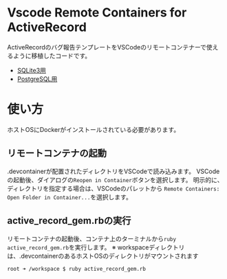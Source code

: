 # Vscode Remote Containers for ActiveRecord

ActiveRecordのバグ報告テンプレートをVSCodeのリモートコンテナーで使えるように移植したコードです。

* [SQLite3用](https://github.com/mh-mobile/vscode_remote_containers_for_active_record/tree/master/containers/sqlite)
* [PostgreSQL用](https://github.com/mh-mobile/vscode_remote_containers_for_active_record/tree/master/containers/postgres)

# 使い方

ホストOSにDockerがインストールされている必要があります。

## リモートコンテナの起動

.devcontainerが配置されたディレクトリをVSCodeで読み込みます。
VSCodeの起動後、ダイアログの`Reopen in Container`ボタンを選択します。
明示的に、ディレクトリを指定する場合は、VSCodeのパレットから `Remote Containers: Open Folder in Container...`を選択します。

## active_record_gem.rbの実行

リモートコンテナの起動後、コンテナ上のターミナルから`ruby active_record_gem.rb`を実行します。
※ workspaceディレクトリは、.devcontainerのあるホストOSのディレクトリがマウントされます

```bash
root ➜ /workspace $ ruby active_record_gem.rb 
```
